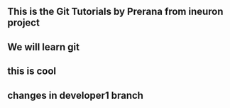 ## This is the Git Tutorials by Prerana from ineuron project
## We will learn git
## this is cool
## changes in developer1 branch